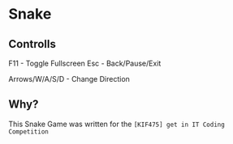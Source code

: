 # Snake

## Controlls
F11 - Toggle Fullscreen
Esc - Back/Pause/Exit

Arrows/W/A/S/D - Change Direction

## Why?

This Snake Game was written for the `[KIF475] get in IT Coding Competition` 
